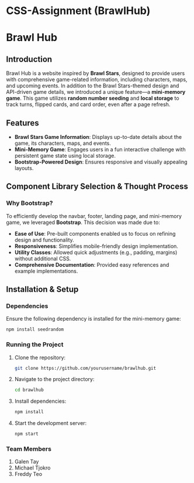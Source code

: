 # CSS-Assignment (BrawlHub)

# Brawl Hub

## Introduction

Brawl Hub is a website inspired by **Brawl Stars**, designed to provide users with comprehensive game-related information, including characters, maps, and upcoming events. In addition to the Brawl Stars-themed design and API-driven game details, we introduced a unique feature—a **mini-memory game**. This game utilizes **random number seeding** and **local storage** to track turns, flipped cards, and card order, even after a page refresh.

## Features

- **Brawl Stars Game Information**: Displays up-to-date details about the game, its characters, maps, and events.
- **Mini-Memory Game**: Engages users in a fun interactive challenge with persistent game state using local storage.
- **Bootstrap-Powered Design**: Ensures responsive and visually appealing layouts.

## Component Library Selection & Thought Process

### Why Bootstrap?

To efficiently develop the navbar, footer, landing page, and mini-memory game, we leveraged **Bootstrap**. This decision was made due to:

- **Ease of Use**: Pre-built components enabled us to focus on refining design and functionality.
- **Responsiveness**: Simplifies mobile-friendly design implementation.
- **Utility Classes**: Allowed quick adjustments (e.g., padding, margins) without additional CSS.
- **Comprehensive Documentation**: Provided easy references and example implementations.

## Installation & Setup

### Dependencies

Ensure the following dependency is installed for the mini-memory game:

```sh
npm install seedrandom
```

### Running the Project

1. Clone the repository:
   ```sh
   git clone https://github.com/yourusername/brawlhub.git
   ```
2. Navigate to the project directory:
   ```sh
   cd brawlhub
   ```
3. Install dependencies:
   ```sh
   npm install
   ```
4. Start the development server:
   ```sh
   npm start
   ```

### Team Members

1. Galen Tay
2. Michael Tjokro
3. Freddy Teo
